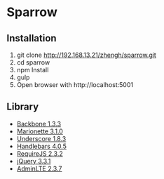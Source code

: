 # Sparrow 

## Installation
1. git clone http://192.168.13.21/zhengh/sparrow.git
2. cd sparrow
3. npm Install
4. gulp
5. Open browser with http://localhost:5001

## Library
* [Backbone 1.3.3](http://backbonejs.org/)
* [Marionette 3.1.0](http://marionettejs.com/)
* [Underscore 1.8.3](http://underscorejs.org/)
* [Handlebars 4.0.5](http://handlebarsjs.com/)
* [RequireJS 2.3.2](http://requirejs.org/)
* [jQuery 3.3.1](http://jquery.com/)
* [AdminLTE 2.3.7](https://almsaeedstudio.com/)